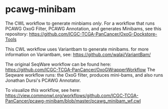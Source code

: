 # pcawg-minibam

The CWL workflow to generate minbiams _only_. For a workflow that runs PCAWG OxoG Filter, PCAWG Annotation, and generates Minibams, see this repository:  https://github.com/ICGC-TCGA-PanCancer/OxoG-Dockstore-Tools

This CWL workflow uses Variantbam to generate minibams. for more information on Variantbam, see: https://github.com/walaj/VariantBam/

The original SeqWare workflow can be found here: https://github.com/ICGC-TCGA-PanCancer/OxoGWrapperWorkflow
The Seqware workflow runs: the OxoG filter, produces mini-bams, and also runs Jonathan Dursi's PCAWG Annotator.

To visualize _this_ workflow, see here: https://view.commonwl.org/workflows/github.com/ICGC-TCGA-PanCancer/pcawg-minibam/blob/master/pcawg_minibam_wf.cwl
